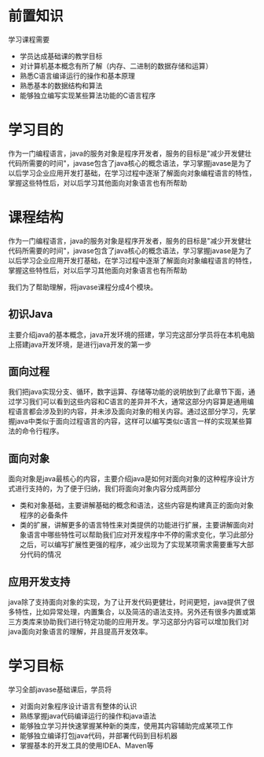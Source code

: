 # 前置知识

学习课程需要

* 学员达成基础课的教学目标
* 对计算机基本概念有所了解（内存、二进制的数据存储和运算）
* 熟悉C语言编译运行的操作和基本原理
* 熟悉基本的数据结构和算法
* 能够独立编写实现某些算法功能的C语言程序

# 学习目的

作为一门编程语言，java的服务对象是程序开发者，服务的目标是"减少开发健壮代码所需要的时间"，javase包含了java核心的概念语法，学习掌握javase是为了以后学习企业应用开发打基础，在学习过程中逐渐了解面向对象编程语言的特性，掌握这些特性后，对以后学习其他面向对象语言也有所帮助

# 课程结构

作为一门编程语言，java的服务对象是程序开发者，服务的目标是"减少开发健壮代码所需要的时间"，javase包含了java核心的概念语法，学习掌握javase是为了以后学习企业应用开发打基础，在学习过程中逐渐了解面向对象编程语言的特性，掌握这些特性后，对以后学习其他面向对象语言也有所帮助

我们为了帮助理解，将javase课程分成4个模块。

## 初识Java

主要介绍java的基本概念，java开发环境的搭建，学习完这部分学员将在本机电脑上搭建java开发环境，是进行java开发的第一步

## 面向过程

我们把java实现分支、循环，数字运算、存储等功能的说明放到了此章节下面，通过学习我们可以看到这些内容和C语言的差异并不大，通常这部分内容算是通用编程语言都会涉及到的内容，并未涉及面向对象的相关内容。通过这部分学习，先掌握java中类似于面向过程语言的内容，这样可以编写类似c语言一样的实现某些算法的命令行程序。

## 面向对象

面向对象是java最核心的内容，主要介绍java是如何对面向对象的这种程序设计方式进行支持的，为了便于归纳，我们将面向对象内容分成两部分

- 类和对象基础，主要讲解基础的概念和语法，这些内容是构建真正的面向对象程序的必备条件
- 类的扩展，讲解更多的语言特性来对类提供的功能进行扩展，主要讲解面向对象语言中哪些特性可以帮助我们应对开发程序中不停的需求变化，学习此部分之后，可以编写扩展性更强的程序，减少出现为了实现某项需求需要重写大部分代码的情况

## 应用开发支持

java除了支持面向对象的实现，为了让开发代码更健壮，时间更短，java提供了很多特性，比如异常处理，内置集合，以及简洁的语法支持。另外还有很多内置或第三方类库来协助我们进行特定功能的应用开发。学习这部分内容可以增加我们对java面向对象语言的理解，并且提高开发效率。

# 学习目标

学习全部javase基础课后，学员将

- 对面向对象程序设计语言有整体的认识
- 熟练掌握java代码编译运行的操作和java语法
- 能够独立学习并快速掌握某种新的类库，使用其内容辅助完成某项工作
- 能够独立编译打包java代码，并部署代码到目标机器
- 掌握基本的开发工具的使用IDEA、Maven等